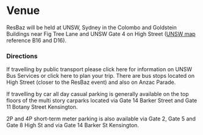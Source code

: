 # Venue

ResBaz will be held at UNSW, Sydney in the Colombo and Goldstein Buildings near Fig Tree Lane and UNSW Gate 4 on High Street ([UNSW map](https://www.estate.unsw.edu.au/sites/default/files/documents/KENCCampusMap_0.pdf) reference B16 and D16). 

### Directions 

If travelling by public transport please click here for information on UNSW Bus Services or click here to plan your trip. There are bus stops located on High Street (closer to the ResBaz event) and also on Anzac Parade. 

If travelling by car all day casual parking is generally available on the top floors of the multi story carparks located via Gate 14 Barker Street and Gate 11 Botany Street Kensington.
 
2P and 4P short-term meter parking is also available via Gate 2, Gate 5 and Gate 8 High St and via Gate 14 Barker St Kensington.

